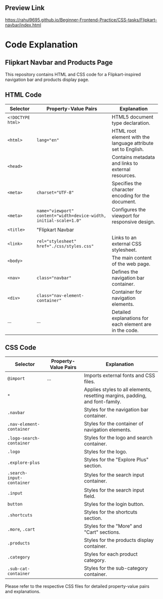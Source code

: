 ## Preview Link

https://rahul9695.github.io/Beginner-Frontend-Practice/CSS-tasks/Flipkart-navbar/index.html

# Code Explanation

## Flipkart Navbar and Products Page

This repository contains HTML and CSS code for a Flipkart-inspired navigation bar and products display page.

## HTML Code

| Selector                 | Property-Value Pairs                                          | Explanation                                              |
| ------------------------ | ------------------------------------------------------------- | -------------------------------------------------------- |
| `<!DOCTYPE html>`        |                                                               | HTML5 document type declaration.                         |
| `<html>`                 | `lang="en"`                                                   | HTML root element with the language attribute set to English. |
| `<head>`                 |                                                               | Contains metadata and links to external resources.        |
| `<meta>`                 | `charset="UTF-8"`                                            | Specifies the character encoding for the document.        |
| `<meta>`                 | `name="viewport" content="width=device-width, initial-scale=1.0"` | Configures the viewport for responsive design.         |
| `<title>`                | "Flipkart Navbar || CSS-Flex-Learning"                       | Sets the title of the web page.                          |
| `<link>`                 | `rel="stylesheet" href="./css/styles.css"`                   | Links to an external CSS stylesheet.                      |
| `<body>`                 |                                                               | The main content of the web page.                         |
| `<nav>`                  | `class="navbar"`                                              | Defines the navigation bar container.                     |
| `<div>`                  | `class="nav-element-container"`                               | Container for navigation elements.                        |
| ...                      | ...                                                           | Detailed explanations for each element are in the code.  |

## CSS Code

| Selector                 | Property-Value Pairs                                          | Explanation                                              |
| ------------------------ | ------------------------------------------------------------- | -------------------------------------------------------- |
| `@import`                | ...                                                           | Imports external fonts and CSS files.                    |
| `*`                      |                                                               | Applies styles to all elements, resetting margins, padding, and font-family. |
| `.navbar`                |                                                               | Styles for the navigation bar container.                  |
| `.nav-element-container` |                                                               | Styles for the container of navigation elements.          |
| `.logo-search-container` |                                                               | Styles for the logo and search container.                 |
| `.logo`                  |                                                               | Styles for the logo.                                      |
| `.explore-plus`          |                                                               | Styles for the "Explore Plus" section.                   |
| `.search-input-container` |                                                              | Styles for the search input container.                    |
| `.input`                 |                                                               | Styles for the search input field.                        |
| `button`                 |                                                               | Styles for the login button.                              |
| `.shortcuts`             |                                                               | Styles for the shortcuts section.                         |
| `.more`, `.cart`         |                                                               | Styles for the "More" and "Cart" sections.                |
| `.products`              |                                                               | Styles for the products display container.                |
| `.category`              |                                                               | Styles for each product category.                         |
| `.sub-cat-container`     |                                                               | Styles for the sub-category container.                    |

Please refer to the respective CSS files for detailed property-value pairs and explanations. 
